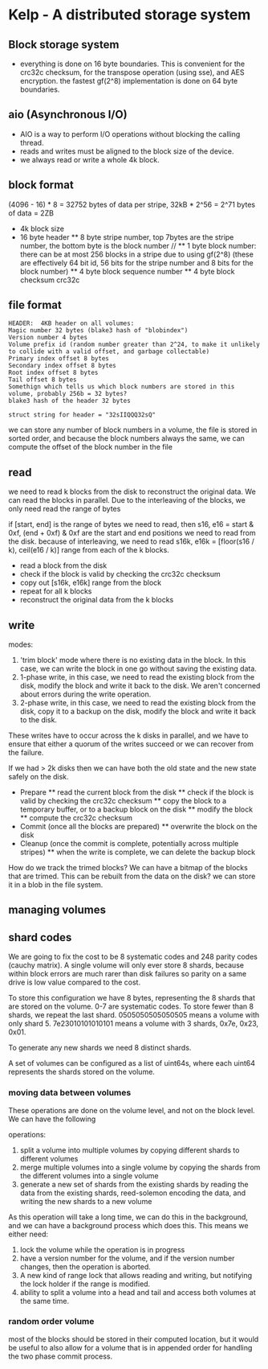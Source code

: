 # Kelp - A distributed storage system
## Block storage system

* everything is done on 16 byte boundaries.  This is convenient for the crc32c checksum, for the transpose operation (using sse), and AES encryption.  the fastest gf(2^8) implementation is done on 64 byte boundaries.

## aio (Asynchronous I/O) 
* AIO is a way to perform I/O operations without blocking the calling thread.
* reads and writes must be aligned to the block size of the device.
* we always read or write a whole 4k block.

## block format

(4096 - 16) * 8 = 32752 bytes of data per stripe, 32kB * 2^56 = 2^71 bytes of data = 2ZB

* 4k block size
* 16 byte header
** 8 byte stripe number, top 7bytes are the stripe number, the bottom byte is the block number
// ** 1 byte block number: there can be at most 256 blocks in a stripe due to using gf(2^8)
(these are effectively 64 bit id, 56 bits for the stripe number and 8 bits for the block number)
** 4 byte block sequence number
** 4 byte block checksum crc32c

## file format

    HEADER:  4KB header on all volumes:
    Magic number 32 bytes (blake3 hash of "blobindex")
    Version number 4 bytes
    Volume prefix id (random number greater than 2^24, to make it unlikely to collide with a valid offset, and garbage collectable)
    Primary index offset 8 bytes
    Secondary index offset 8 bytes
    Root index offset 8 bytes
    Tail offset 8 bytes
    Somethign which tells us which block numbers are stored in this volume, probably 256b = 32 bytes?
    blake3 hash of the header 32 bytes
    
    struct string for header = "32sIIQQQ32sQ"



we can store any number of block numbers in a volume, the file is stored in sorted order, and because the block numbers always the same, we can compute the offset of the block number in the file

## read

we need to read k blocks from the disk to reconstruct the original data.  We can read the blocks in parallel. Due to the interleaving of the blocks, we only need read the range of bytes

if [start, end] is the range of bytes we need to read, then s16, e16 = start & 0xf, (end + 0xf) & 0xf are the start and end positions we need to read from the disk.
because of interleaving, we need to read s16k, e16k = [floor(s16 / k), ceil(e16 / k)] range from each of the k blocks.

* read a block from the disk
* check if the block is valid by checking the crc32c checksum
* copy out [s16k, e16k] range from the block
* repeat for all k blocks
* reconstruct the original data from the k blocks


## write

modes: 
1) 'trim block' mode where there is no existing data in the block.  In this case, we can write the block in one go without saving the existing data.
2) 1-phase write, in this case, we need to read the existing block from the disk, modify the block and write it back to the disk.  We aren't concerned about errors during the write operation.
3) 2-phase write, in this case, we need to read the existing block from the disk, copy it to a backup on the disk, modify the block and write it back to the disk.  

These writes have to occur across the k disks in parallel, and we have to ensure that either a quorum of the writes succeed or we can recover from the failure.

If we had > 2k disks then we can have both the old state and the new state safely on the disk.

* Prepare
** read the current block from the disk
** check if the block is valid by checking the crc32c checksum
** copy the block to a temporary buffer, or to a backup block on the disk
** modify the block
** compute the crc32c checksum
* Commit (once all the blocks are prepared)
** overwrite the block on the disk
* Cleanup (once the commit is complete, potentially across multiple stripes)
** when the write is complete, we can delete the backup block

How do we track the trimed blocks?  We can have a bitmap of the blocks that are trimed.  This can be rebuilt from the data on the disk?  we can store it in a blob in the file system.

## managing volumes

## shard codes

We are going to fix the cost to be 8 systematic codes and 248 parity codes (cauchy matrix).  A single volume will only ever store 8 shards, because within block errors are much rarer than disk failures so parity on a same drive is low value compared to the cost.

To store this configuration we have 8 bytes, representing the 8 shards that are stored on the volume.  0-7 are systematic codes.
To store fewer than 8 shards, we repeat the last shard. 0505050505050505 means a volume with only shard 5. 7e23010101010101 means a volume with 3 shards, 0x7e, 0x23, 0x01.

To generate any new shards we need 8 distinct shards.

A set of volumes can be configured as a list of uint64s, where each uint64 represents the shards stored on the volume.

### moving data between volumes

These operations are done on the volume level, and not on the block level.  We can have the following

operations:
1. split a volume into multiple volumes by copying different shards to different volumes
2. merge multiple volumes into a single volume by copying the shards from the different volumes into a single volume
3. generate a new set of shards from the existing shards by reading the data from the existing shards, reed-solemon encoding the data, and writing the new shards to a new volume


As this operation will take a long time, we can do this in the background, and we can have a background process which does this.  This means we either need:
1. lock the volume while the operation is in progress
2. have a version number for the volume, and if the version number changes, then the operation is aborted.
3. A new kind of range lock that allows reading and writing, but notifying the lock holder if the range is modified.
4. ability to split a volume into a head and tail and access both volumes at the same time.

### random order volume

most of the blocks should be stored in their computed location, but it would be useful to also allow for a volume that is in appended order for handling the two phase commit process.